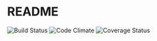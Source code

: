 # README

![Build Status](https://codeship.com/projects/<67caff00-0b79-0135-0e9c-66e92f8b08cc>/status?branch=master)
![Code Climate](https://codeclimate.com/github/BurnsBlink/flipdog.png)
![Coverage Status](https://coveralls.io/repos/BurnsBlink/flipdog/badge.png)
